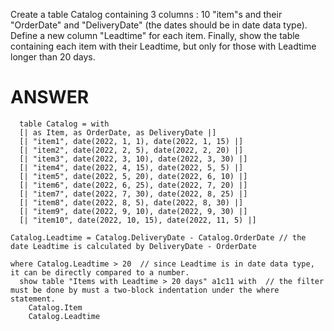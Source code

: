 Create a table Catalog containing 3 columns : 10 "item"s and their "OrderDate" and "DeliveryDate" (the dates should be in date data type). Define a new column "Leadtime" for each item. Finally, show the table containing each item with their Leadtime, but only for those with Leadtime longer than 20 days.

# ANSWER

```envision
  table Catalog = with
  [| as Item, as OrderDate, as DeliveryDate |]
  [| "item1", date(2022, 1, 1), date(2022, 1, 15) |]
  [| "item2", date(2022, 2, 5), date(2022, 2, 20) |]
  [| "item3", date(2022, 3, 10), date(2022, 3, 30) |]
  [| "item4", date(2022, 4, 15), date(2022, 5, 5) |]
  [| "item5", date(2022, 5, 20), date(2022, 6, 10) |]
  [| "item6", date(2022, 6, 25), date(2022, 7, 20) |]
  [| "item7", date(2022, 7, 30), date(2022, 8, 25) |]
  [| "item8", date(2022, 8, 5), date(2022, 8, 30) |]
  [| "item9", date(2022, 9, 10), date(2022, 9, 30) |]
  [| "item10", date(2022, 10, 15), date(2022, 11, 5) |]

Catalog.Leadtime = Catalog.DeliveryDate - Catalog.OrderDate // the date Leadtime is calculated by DeliveryDate - OrderDate

where Catalog.Leadtime > 20  // since Leadtime is in date data type, it can be directly compared to a number.
  show table "Items with Leadtime > 20 days" a1c11 with  // the filter must be done by must a two-block indentation under the where statement.
    Catalog.Item
    Catalog.Leadtime
```